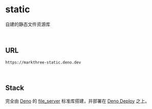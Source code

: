 # static

自建的静态文件资源库

<br />

## URL

```shell
https://markthree-static.deno.dev
```

<br />

## Stack

完全由 [Deno](https://deno.land/) 的 [file_server](https://deno.land/std@0.167.0/http/file_server.ts?s=serveDir) 标准库搭建，并部署在 [Deno Deploy](https://deno.com/deploy) 之上。
